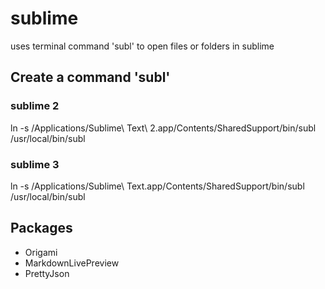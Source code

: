 # sublime
uses terminal command 'subl' to open files or folders in sublime

## Create a command 'subl'
### sublime 2
ln -s /Applications/Sublime\ Text\ 2.app/Contents/SharedSupport/bin/subl /usr/local/bin/subl
### sublime 3
ln -s /Applications/Sublime\ Text.app/Contents/SharedSupport/bin/subl /usr/local/bin/subl

## Packages
* Origami
* MarkdownLivePreview
* PrettyJson

